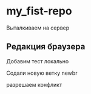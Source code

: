 ﻿# my_fist-repo
Выталкиваем на сервер
## Редакция браузера

Добавим тест локально

Содали новую ветку newbr

разрешаем конфликт
